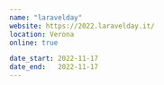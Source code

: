 ```yaml
---
name: "laravelday"
website: https://2022.laravelday.it/
location: Verona
online: true

date_start: 2022-11-17
date_end:   2022-11-17
---
```

